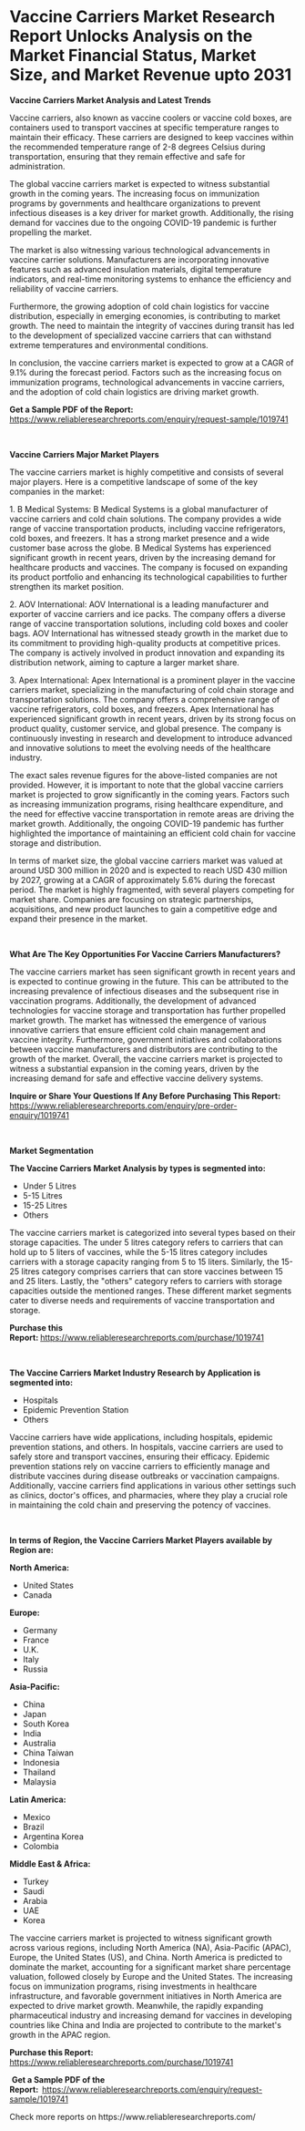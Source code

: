 <p><h1>Vaccine Carriers Market Research Report Unlocks Analysis on the Market Financial Status, Market Size, and Market Revenue upto 2031</h1></p><p><strong>Vaccine Carriers Market Analysis and Latest Trends</strong></p>
<p><p>Vaccine carriers, also known as vaccine coolers or vaccine cold boxes, are containers used to transport vaccines at specific temperature ranges to maintain their efficacy. These carriers are designed to keep vaccines within the recommended temperature range of 2-8 degrees Celsius during transportation, ensuring that they remain effective and safe for administration.</p><p>The global vaccine carriers market is expected to witness substantial growth in the coming years. The increasing focus on immunization programs by governments and healthcare organizations to prevent infectious diseases is a key driver for market growth. Additionally, the rising demand for vaccines due to the ongoing COVID-19 pandemic is further propelling the market.</p><p>The market is also witnessing various technological advancements in vaccine carrier solutions. Manufacturers are incorporating innovative features such as advanced insulation materials, digital temperature indicators, and real-time monitoring systems to enhance the efficiency and reliability of vaccine carriers.</p><p>Furthermore, the growing adoption of cold chain logistics for vaccine distribution, especially in emerging economies, is contributing to market growth. The need to maintain the integrity of vaccines during transit has led to the development of specialized vaccine carriers that can withstand extreme temperatures and environmental conditions.</p><p>In conclusion, the vaccine carriers market is expected to grow at a CAGR of 9.1% during the forecast period. Factors such as the increasing focus on immunization programs, technological advancements in vaccine carriers, and the adoption of cold chain logistics are driving market growth.</p></p>
<p><strong>Get a Sample PDF of the Report:&nbsp;</strong> <a href="https://www.reliableresearchreports.com/enquiry/request-sample/1019741">https://www.reliableresearchreports.com/enquiry/request-sample/1019741</a></p>
<p>&nbsp;</p>
<p><strong>Vaccine Carriers Major Market Players</strong></p>
<p><p>The vaccine carriers market is highly competitive and consists of several major players. Here is a competitive landscape of some of the key companies in the market:</p><p>1. B Medical Systems: B Medical Systems is a global manufacturer of vaccine carriers and cold chain solutions. The company provides a wide range of vaccine transportation products, including vaccine refrigerators, cold boxes, and freezers. It has a strong market presence and a wide customer base across the globe. B Medical Systems has experienced significant growth in recent years, driven by the increasing demand for healthcare products and vaccines. The company is focused on expanding its product portfolio and enhancing its technological capabilities to further strengthen its market position.</p><p>2. AOV International: AOV International is a leading manufacturer and exporter of vaccine carriers and ice packs. The company offers a diverse range of vaccine transportation solutions, including cold boxes and cooler bags. AOV International has witnessed steady growth in the market due to its commitment to providing high-quality products at competitive prices. The company is actively involved in product innovation and expanding its distribution network, aiming to capture a larger market share.</p><p>3. Apex International: Apex International is a prominent player in the vaccine carriers market, specializing in the manufacturing of cold chain storage and transportation solutions. The company offers a comprehensive range of vaccine refrigerators, cold boxes, and freezers. Apex International has experienced significant growth in recent years, driven by its strong focus on product quality, customer service, and global presence. The company is continuously investing in research and development to introduce advanced and innovative solutions to meet the evolving needs of the healthcare industry.</p><p>The exact sales revenue figures for the above-listed companies are not provided. However, it is important to note that the global vaccine carriers market is projected to grow significantly in the coming years. Factors such as increasing immunization programs, rising healthcare expenditure, and the need for effective vaccine transportation in remote areas are driving the market growth. Additionally, the ongoing COVID-19 pandemic has further highlighted the importance of maintaining an efficient cold chain for vaccine storage and distribution.</p><p>In terms of market size, the global vaccine carriers market was valued at around USD 300 million in 2020 and is expected to reach USD 430 million by 2027, growing at a CAGR of approximately 5.6% during the forecast period. The market is highly fragmented, with several players competing for market share. Companies are focusing on strategic partnerships, acquisitions, and new product launches to gain a competitive edge and expand their presence in the market.</p></p>
<p>&nbsp;</p>
<p><strong>What Are The Key Opportunities For Vaccine Carriers Manufacturers?</strong></p>
<p><p>The vaccine carriers market has seen significant growth in recent years and is expected to continue growing in the future. This can be attributed to the increasing prevalence of infectious diseases and the subsequent rise in vaccination programs. Additionally, the development of advanced technologies for vaccine storage and transportation has further propelled market growth. The market has witnessed the emergence of various innovative carriers that ensure efficient cold chain management and vaccine integrity. Furthermore, government initiatives and collaborations between vaccine manufacturers and distributors are contributing to the growth of the market. Overall, the vaccine carriers market is projected to witness a substantial expansion in the coming years, driven by the increasing demand for safe and effective vaccine delivery systems.</p></p>
<p><strong>Inquire or Share Your Questions If Any Before Purchasing This Report:</strong> <a href="https://www.reliableresearchreports.com/enquiry/pre-order-enquiry/1019741">https://www.reliableresearchreports.com/enquiry/pre-order-enquiry/1019741</a></p>
<p>&nbsp;</p>
<p><strong>Market Segmentation</strong></p>
<p><strong>The Vaccine Carriers Market Analysis by types is segmented into:</strong></p>
<p><ul><li>Under 5 Litres</li><li>5-15 Litres</li><li>15-25 Litres</li><li>Others</li></ul></p>
<p><p>The vaccine carriers market is categorized into several types based on their storage capacities. The under 5 litres category refers to carriers that can hold up to 5 liters of vaccines, while the 5-15 litres category includes carriers with a storage capacity ranging from 5 to 15 liters. Similarly, the 15-25 litres category comprises carriers that can store vaccines between 15 and 25 liters. Lastly, the "others" category refers to carriers with storage capacities outside the mentioned ranges. These different market segments cater to diverse needs and requirements of vaccine transportation and storage.</p></p>
<p><strong>Purchase this Report:&nbsp;</strong><a href="https://www.reliableresearchreports.com/purchase/1019741">https://www.reliableresearchreports.com/purchase/1019741</a></p>
<p>&nbsp;</p>
<p><strong>The Vaccine Carriers Market Industry Research by Application is segmented into:</strong></p>
<p><ul><li>Hospitals</li><li>Epidemic Prevention Station</li><li>Others</li></ul></p>
<p><p>Vaccine carriers have wide applications, including hospitals, epidemic prevention stations, and others. In hospitals, vaccine carriers are used to safely store and transport vaccines, ensuring their efficacy. Epidemic prevention stations rely on vaccine carriers to efficiently manage and distribute vaccines during disease outbreaks or vaccination campaigns. Additionally, vaccine carriers find applications in various other settings such as clinics, doctor's offices, and pharmacies, where they play a crucial role in maintaining the cold chain and preserving the potency of vaccines.</p></p>
<p>&nbsp;</p>
<p><strong>In terms of Region, the Vaccine Carriers Market Players available by Region are:</strong></p>
<p>
    <p> <strong> North America: </strong>
        <ul>
            <li>United States</li>
            <li>Canada</li>
        </ul>
        </p> 
    <p> <strong> Europe: </strong>
        <ul>
            <li>Germany</li>
            <li>France</li>
            <li>U.K.</li>
            <li>Italy</li>
            <li>Russia</li>
        </ul>
        </p> 
    <p> <strong> Asia-Pacific: </strong>
        <ul>
            <li>China</li>
            <li>Japan</li>
            <li>South Korea</li>
            <li>India</li>
            <li>Australia</li>
            <li>China Taiwan</li>
            <li>Indonesia</li>
            <li>Thailand</li>
            <li>Malaysia</li>
        </ul>
        </p> 
    <p> <strong> Latin America: </strong>
        <ul>
            <li>Mexico</li>
            <li>Brazil</li>
            <li>Argentina Korea</li>
            <li>Colombia</li>
        </ul>
        </p> 
    <p> <strong> Middle East & Africa: </strong>
        <ul>
            <li>Turkey</li>
            <li>Saudi</li>
            <li>Arabia</li>
            <li>UAE</li>
            <li>Korea</li>
        </ul>
    </p>
    </p>
<p><p>The vaccine carriers market is projected to witness significant growth across various regions, including North America (NA), Asia-Pacific (APAC), Europe, the United States (US), and China. North America is predicted to dominate the market, accounting for a significant market share percentage valuation, followed closely by Europe and the United States. The increasing focus on immunization programs, rising investments in healthcare infrastructure, and favorable government initiatives in North America are expected to drive market growth. Meanwhile, the rapidly expanding pharmaceutical industry and increasing demand for vaccines in developing countries like China and India are projected to contribute to the market's growth in the APAC region.</p></p>
<p><strong>Purchase this Report: </strong><a href="https://www.reliableresearchreports.com/purchase/1019741">https://www.reliableresearchreports.com/purchase/1019741</a></p>
<p>&nbsp;<strong>Get a Sample PDF of the Report:&nbsp;&nbsp;</strong><a href="https://www.reliableresearchreports.com/enquiry/request-sample/1019741">https://www.reliableresearchreports.com/enquiry/request-sample/1019741</a></p>
<p><strong></strong></p>
<p>Check more reports on https://www.reliableresearchreports.com/</p>